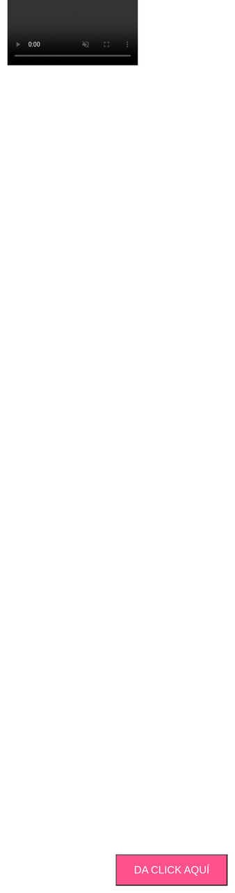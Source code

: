 <!DOCTYPE html>
<html lang="es">
<head>
  <meta charset="UTF-8" />
  <title>Linda nocheeeeeeeeee</title>
  <style>
    html, body {
      margin: 0;
      padding: 0;
      height: 100%;
      overflow: hidden;
      font-family: Arial, sans-serif;
      color: white;
      text-align: center;
      background: transparent; /* 🔧 Quitamos fondo negro */
    }

    /* Video de fondo */
    #bgVideo {
      position: fixed;
      top: 50%;
      left: 50%;
      min-width: 100%;
      min-height: 100%;
      width: auto;
      height: auto;
      transform: translate(-50%, -50%);
      z-index: -1;
      filter: brightness(0.7);
    }

    /* Botón centrado */
    .boton {
      position: absolute;
      top: 50%;
      left: 50%;
      transform: translate(-50%, -50%);
      padding: 20px 40px;
      font-size: 24px;
      background-color: rgba(255, 64, 129, 0.9);
      color: white;
      border

    }
    .boton:hover {
      transform: translate(-50%, -50%) scale(1.1);
    }

    /* Contenedor del mensaje */
    .mensaje {
      opacity: 0;
      transition: opacity 1s;
      position: absolute;
      top: 20%;
      width: 100%;
      z-index: 2;
    }

    /* Líneas de texto */
    .linea {
      opacity: 0;
      margin: 15px 0;
      transition: opacity 2s ease-in-out;
      font-size: 30px;
      text-shadow: 0 0 15px white;
    }
    .linea.visible {
      opacity: 1 !important;
    }

    /* Contenedor para la animación de la última línea */
    #textoAnimado p {
      margin: 10px 0;
    }
  </style>
</head>
<body>

  <!-- Video de fondo -->
  <video id="bgVideo" autoplay muted loop playsinline>
    <source src="lluvia de estrellas.mp4" type="video/mp4" />
    Tu navegador no soporta video de fondo.
  </video>

  <!-- Botón -->
  <button class="boton" onclick="mostrarMensaje()">DA CLICK AQUÍ</button>

  <!-- Mensaje -->
  <div class="mensaje" id="mensaje">
    <div class="linea" id="linea1">NO TE VI</div>
    <div class="linea" id="linea2">PERO SÉ QUE HOY ESTUVISTE TAN BONITA :D</div>
    <div class="linea" id="linea3">QUE LE DAS CELOS AL CIELO</div>
    <div class="linea" id="linea4">Esperaaaa........</div>
    <div class="linea" id="linea5"><div id="textoAnimado"></div></div>
  </div>

  <!-- Audio -->
  <audio id="musica" src="La Mujer Perfecta.mp3" preload="auto"></audio>

  <script>
    const musica = document.getElementById('musica');

    function mostrarMensaje() {
      // Intentar reproducir audio
      musica.play().catch(err => {
        alert("No se pudo reproducir el audio automáticamente. Por favor, activa el sonido o inténtalo en otro navegador.");
        console.log(err);
      });

      // Ocultar botón
      document.querySelector('.boton').style.display = 'none';

      // Mostrar contenedor mensaje
      const mensaje = document.getElementById('mensaje');
      mensaje.style.opacity = 1;

      // Animar líneas una por una
      setTimeout(() => document.getElementById('linea1').classList.add('visible'), 1000);
      setTimeout(() => document.getElementById('linea2').classList.add('visible'), 4000);
      setTimeout(() => document.getElementById('linea3').classList.add('visible'), 7000);
      setTimeout(() => document.getElementById('linea4').classList.add('visible'), 9000);
      setTimeout(() => escribirLinea5(), 14000);
    }

    // Versos para la última línea animada
    const versos = [
      "En la noche, tu luz es la más brillante.",
      "Más que mil estrellas en el cielo distante.",
      "Tu sonrisa eclipsa la luna y su reflejo,",
      "y tu belleza hace al universo pequeño Sandy."
    ];

    function escribirLinea5() {
      const contenedor = document.getElementById("textoAnimado");
      let versoIndex = 0;

      document.getElementById('linea5').classList.add('visible');

      function escribirVerso() {
        if (versoIndex >= versos.length) return;

        const verso = versos[versoIndex];
        let letraIndex = 0;
        const p = document.createElement("p");
        contenedor.appendChild(p);

        const intervalo = setInterval(() => {
          if (letraIndex < verso.length) {
            p.textContent += verso[letraIndex];
            letraIndex++;
          } else {
            clearInterval(intervalo);
            versoIndex++;
            setTimeout(escribirVerso, 500);
          }
        }, 50);
      }

      escribirVerso();
    }
  </script>

</body>
</html>
